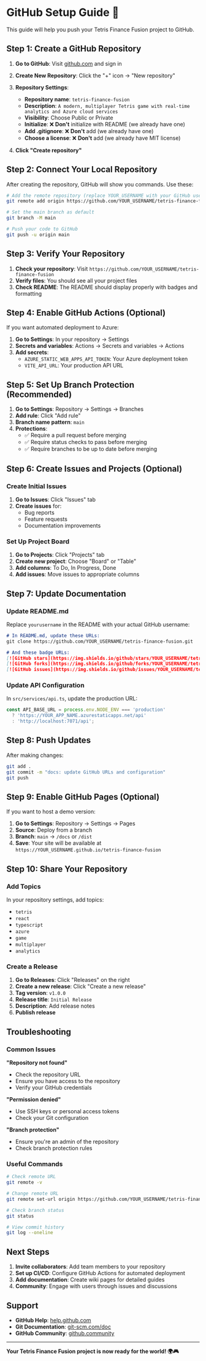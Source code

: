 # GitHub Setup Guide 🚀

This guide will help you push your Tetris Finance Fusion project to GitHub.

## Step 1: Create a GitHub Repository

1. **Go to GitHub**: Visit [github.com](https://github.com) and sign in
2. **Create New Repository**: Click the "+" icon → "New repository"
3. **Repository Settings**:
   - **Repository name**: `tetris-finance-fusion`
   - **Description**: `A modern, multiplayer Tetris game with real-time analytics and Azure cloud services`
   - **Visibility**: Choose Public or Private
   - **Initialize**: ❌ **Don't** initialize with README (we already have one)
   - **Add .gitignore**: ❌ **Don't** add (we already have one)
   - **Choose a license**: ❌ **Don't** add (we already have MIT license)

4. **Click "Create repository"**

## Step 2: Connect Your Local Repository

After creating the repository, GitHub will show you commands. Use these:

```bash
# Add the remote repository (replace YOUR_USERNAME with your GitHub username)
git remote add origin https://github.com/YOUR_USERNAME/tetris-finance-fusion.git

# Set the main branch as default
git branch -M main

# Push your code to GitHub
git push -u origin main
```

## Step 3: Verify Your Repository

1. **Check your repository**: Visit `https://github.com/YOUR_USERNAME/tetris-finance-fusion`
2. **Verify files**: You should see all your project files
3. **Check README**: The README should display properly with badges and formatting

## Step 4: Enable GitHub Actions (Optional)

If you want automated deployment to Azure:

1. **Go to Settings**: In your repository → Settings
2. **Secrets and variables**: Actions → Secrets and variables → Actions
3. **Add secrets**:
   - `AZURE_STATIC_WEB_APPS_API_TOKEN`: Your Azure deployment token
   - `VITE_API_URL`: Your production API URL

## Step 5: Set Up Branch Protection (Recommended)

1. **Go to Settings**: Repository → Settings → Branches
2. **Add rule**: Click "Add rule"
3. **Branch name pattern**: `main`
4. **Protections**:
   - ✅ Require a pull request before merging
   - ✅ Require status checks to pass before merging
   - ✅ Require branches to be up to date before merging

## Step 6: Create Issues and Projects (Optional)

### Create Initial Issues
1. **Go to Issues**: Click "Issues" tab
2. **Create issues** for:
   - Bug reports
   - Feature requests
   - Documentation improvements

### Set Up Project Board
1. **Go to Projects**: Click "Projects" tab
2. **Create new project**: Choose "Board" or "Table"
3. **Add columns**: To Do, In Progress, Done
4. **Add issues**: Move issues to appropriate columns

## Step 7: Update Documentation

### Update README.md
Replace `yourusername` in the README with your actual GitHub username:

```markdown
# In README.md, update these URLs:
git clone https://github.com/YOUR_USERNAME/tetris-finance-fusion.git

# And these badge URLs:
[![GitHub stars](https://img.shields.io/github/stars/YOUR_USERNAME/tetris-finance-fusion?style=social)](https://github.com/YOUR_USERNAME/tetris-finance-fusion)
[![GitHub forks](https://img.shields.io/github/forks/YOUR_USERNAME/tetris-finance-fusion?style=social)](https://github.com/YOUR_USERNAME/tetris-finance-fusion)
[![GitHub issues](https://img.shields.io/github/issues/YOUR_USERNAME/tetris-finance-fusion)](https://github.com/YOUR_USERNAME/tetris-finance-fusion/issues)
```

### Update API Configuration
In `src/services/api.ts`, update the production URL:

```typescript
const API_BASE_URL = process.env.NODE_ENV === 'production' 
  ? 'https://YOUR_APP_NAME.azurestaticapps.net/api'
  : 'http://localhost:7071/api';
```

## Step 8: Push Updates

After making changes:

```bash
git add .
git commit -m "docs: update GitHub URLs and configuration"
git push
```

## Step 9: Enable GitHub Pages (Optional)

If you want to host a demo version:

1. **Go to Settings**: Repository → Settings → Pages
2. **Source**: Deploy from a branch
3. **Branch**: `main` → `/docs` or `/dist`
4. **Save**: Your site will be available at `https://YOUR_USERNAME.github.io/tetris-finance-fusion`

## Step 10: Share Your Repository

### Add Topics
In your repository settings, add topics:
- `tetris`
- `react`
- `typescript`
- `azure`
- `game`
- `multiplayer`
- `analytics`

### Create a Release
1. **Go to Releases**: Click "Releases" on the right
2. **Create a new release**: Click "Create a new release"
3. **Tag version**: `v1.0.0`
4. **Release title**: `Initial Release`
5. **Description**: Add release notes
6. **Publish release**

## Troubleshooting

### Common Issues

**"Repository not found"**
- Check the repository URL
- Ensure you have access to the repository
- Verify your GitHub credentials

**"Permission denied"**
- Use SSH keys or personal access tokens
- Check your Git configuration

**"Branch protection"**
- Ensure you're an admin of the repository
- Check branch protection rules

### Useful Commands

```bash
# Check remote URL
git remote -v

# Change remote URL
git remote set-url origin https://github.com/YOUR_USERNAME/tetris-finance-fusion.git

# Check branch status
git status

# View commit history
git log --oneline
```

## Next Steps

1. **Invite collaborators**: Add team members to your repository
2. **Set up CI/CD**: Configure GitHub Actions for automated deployment
3. **Add documentation**: Create wiki pages for detailed guides
4. **Community**: Engage with users through issues and discussions

## Support

- **GitHub Help**: [help.github.com](https://help.github.com)
- **Git Documentation**: [git-scm.com/doc](https://git-scm.com/doc)
- **GitHub Community**: [github.community](https://github.community)

---

**Your Tetris Finance Fusion project is now ready for the world! 🌍🎮** 